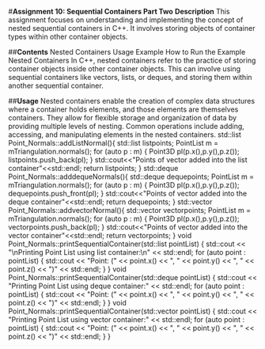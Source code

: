 #**Assignment 10: Sequential Containers Part Two**
**Description**
This assignment focuses on understanding and implementing the concept of nested sequential containers in C++. 
It involves storing objects of container types within other container objects.

##**Contents**
Nested Containers
Usage
Example
How to Run the Example
Nested Containers
In C++, nested containers refer to the practice of storing container objects inside other container objects. This can involve using sequential containers like vectors, lists, or deques, and storing them within another sequential container.

##**Usage**
Nested containers enable the creation of complex data structures where a container holds elements, and those elements are themselves containers.
They allow for flexible storage and organization of data by providing multiple levels of nesting.
Common operations include adding, accessing, and manipulating elements in the nested containers.
std::list<Point3D> Point_Normals::addListNormal(){
    std::list<Point3D> listpoints;
    PointList m = mTriangulation.normals();
    for (auto p : m)
    {
        Point3D pl(p.x(),p.y(),p.z());
        listpoints.push_back(pl);
    }
    std::cout<<"Points of vector added into the list container"<<std::endl;
    return listpoints;
}
std::deque<Point3D> Point_Normals::adddequeNormals(){
    std::deque<Point3D> dequepoints;
    PointList m = mTriangulation.normals();
    for (auto p : m)
    {
        Point3D pl(p.x(),p.y(),p.z());
        dequepoints.push_front(pl);
    }
    std::cout<<"Points of vector added into the deque container"<<std::endl;
    return dequepoints;
}
std::vector<Point3D> Point_Normals::addvectorNormal(){
    std::vector<Point3D> vectorpoints;
    PointList m = mTriangulation.normals();
    for (auto p : m)
    {
        Point3D pl(p.x(),p.y(),p.z());
        vectorpoints.push_back(pl);
    }
    std::cout<<"Points of vector added into the vector container"<<std::endl;
    return vectorpoints;
}
void Point_Normals::printSequentialContainer(std::list<Point3D> pointList) {
    std::cout << "\nPrinting Point List using list container:\n" << std::endl;
    for (auto point : pointList) {
        std::cout << "Point: (" << point.x() << ", " << point.y() << ", " << point.z() << ")" << std::endl;
    }
}
void Point_Normals::printSequentialContainer(std::deque<Point3D> pointList) {
    std::cout << "Printing Point List using deque container:" << std::endl;
    for (auto point : pointList) {
        std::cout << "Point: (" << point.x() << ", " << point.y() << ", " << point.z() << ")" << std::endl;
    }
}
void Point_Normals::printSequentialContainer(std::vector<Point3D> pointList) {
    std::cout << "Printing Point List using vector container:" << std::endl;
    for (auto point : pointList) {
        std::cout << "Point: (" << point.x() << ", " << point.y() << ", " << point.z() << ")" << std::endl;
    }
}

